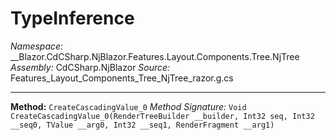 # TypeInference

*Namespace:* __Blazor.CdCSharp.NjBlazor.Features.Layout.Components.Tree.NjTree
*Assembly:* CdCSharp.NjBlazor
*Source:* Features_Layout_Components_Tree_NjTree_razor.g.cs


---

**Method:** `CreateCascadingValue_0`
*Method Signature:* `Void CreateCascadingValue_0(RenderTreeBuilder __builder, Int32 seq, Int32 __seq0, TValue __arg0, Int32 __seq1, RenderFragment __arg1)`

